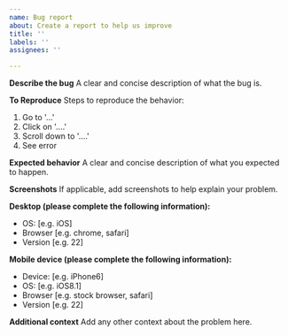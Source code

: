 ```yaml
---
name: Bug report
about: Create a report to help us improve
title: ''
labels: ''
assignees: ''

---
```


**Describe the bug**
A clear and concise description of what the bug is.

**To Reproduce**
Steps to reproduce the behavior:

1. Go to '...'
1. Click on '....'
1. Scroll down to '....'
1. See error

**Expected behavior**
A clear and concise description of what you
expected to happen.

**Screenshots**
If applicable, add screenshots to help explain
your problem.

**Desktop (please complete the following
information):**

- OS: [e.g. iOS]
- Browser [e.g. chrome, safari]
- Version [e.g. 22]

**Mobile device (please complete the following
information):**

- Device: [e.g. iPhone6]
- OS: [e.g. iOS8.1]
- Browser [e.g. stock browser, safari]
- Version [e.g. 22]

**Additional context**
Add any other context about the problem here.

